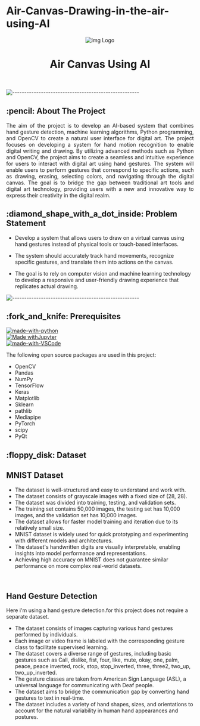 # Air-Canvas-Drawing-in-the-air-using-AI
<p align="center"> 
  <img src="Template/handgesture detection.gif" alt="img Logo" >
</p>
<h1 align="center"> Air Canvas Using AI </h1> 

</br>


![-----------------------------------------------------](https://raw.githubusercontent.com/andreasbm/readme/master/assets/lines/rainbow.png)

<!-- ABOUT THE PROJECT -->
<h2 id="about-the-project"> :pencil: About The Project</h2>

<p align="justify"> 
 The aim of the project is to develop an AI-based system that combines hand gesture detection, machine learning algorithms, Python programming, and OpenCV to create a natural user interface for digital art. The project focuses on developing a system for hand motion recognition to enable digital writing and drawing. By utilizing advanced methods such as Python and OpenCV, the project aims to create a seamless and intuitive experience for users to interact with digital art using hand gestures. The system will enable users to perform gestures that correspond to specific actions, such as drawing, erasing, selecting colors, and navigating through the digital canvas. The goal is to bridge the gap between traditional art tools and digital art technology, providing users with a new and innovative way to express their creativity in the digital realm.
</p>
<!-- PRE-PROCESSED DATA -->
<h2 id="Problem-statement"> :diamond_shape_with_a_dot_inside: Problem Statement</h2>

<p align="justify"> 

* Develop a system that allows users to draw on a virtual canvas using hand gestures instead of physical tools or touch-based interfaces.

* The system should accurately track hand movements, recognize specific gestures, and translate them into actions on the canvas.

* The goal is to rely on computer vision and machine learning technology to develop a responsive and user-friendly drawing experience that replicates actual drawing.

</p>

![-----------------------------------------------------](https://raw.githubusercontent.com/andreasbm/readme/master/assets/lines/rainbow.png)

<!-- PREREQUISITES -->
<h2 id="prerequisites"> :fork_and_knife: Prerequisites</h2>

[![made-with-python](https://img.shields.io/badge/Made%20with-Python-1f425f.svg)](https://www.python.org/) <br>
[![Made withJupyter](https://img.shields.io/badge/Made%20for-Jupyter-orange?style=for-the-badge&logo=Jupyter)](https://jupyter.org/try) <br>
[![made-with-VSCode](https://img.shields.io/badge/Made%20with-VSCode-1f425f.svg)](https://code.visualstudio.com/) <br>

<!--This project is written in Python programming language. <br>-->
The following open source packages are used in this project:
* OpenCV
* Pandas
* NumPy
* TensorFlow
* Keras
* Matplotlib
* Sklearn
* pathlib
* Mediapipe
* PyTorch
* scipy
* PyQt 


<!-- DATASET -->
<h2 id="dataset"> :floppy_disk: Dataset</h2>
<p> 
  
 <h2> MNIST Dataset</h2>

* The dataset is well-structured and easy to understand and work with.
* The dataset consists of grayscale images with a fixed size of (28, 28).
* The dataset was divided into training, testing, and validation sets.
* The training set contains 50,000 images, the testing set has 10,000 images, and the validation set has 10,000 images.
* The dataset allows for faster model training and iteration due to its relatively small size.
* MNIST dataset is widely used for quick prototyping and experimenting with different models and architectures.
* The dataset's handwritten digits are visually interpretable, enabling insights into model performance and representations.
* Achieving high accuracy on MNIST does not guarantee similar performance on more complex real-world datasets.
<br>

<p> <h2> Hand Gesture Detection</h2>

Here i'm using a hand gesture detection.for this project does not require a separate dataset.
* The dataset consists of images capturing various hand gestures performed by individuals.
* Each image or video frame is labeled with the corresponding gesture class to facilitate supervised learning.
* The dataset covers a diverse range of gestures, including basic gestures such as Call, dislike, fist, four, like, mute, okay, one, palm, peace, peace inverted, rock, stop, stop_inverted, three, three2, two_up, two_up_inverted.
* The gesture classes are taken from American Sign Language (ASL), a universal language for communicating with Deaf people.
* The dataset aims to bridge the communication gap by converting hand gestures to text in real-time.
* The dataset includes a variety of hand shapes, sizes, and orientations to account for the natural variability in human hand appearances and postures.

<br>




